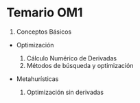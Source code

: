 # Temario OM1

1. Conceptos Básicos

- Optimización
	1. Cálculo Numérico de Derivadas
	2. Métodos de búsqueda y optimización

- Metahurísticas
	1. Optimización sin derivadas